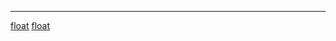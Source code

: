 <noinclude> <noinclude>

<hr>

</noinclude>

[float](Category:Protoflux "wikilink")
[float](Category:Protoflux:Input "wikilink")